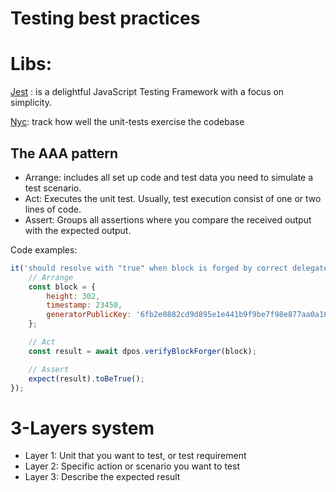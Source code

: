 # Testing best practices

# Libs:

[Jest](https://jestjs.io/) : is a delightful JavaScript Testing Framework with a focus on simplicity.

[Nyc](https://github.com/istanbuljs/nyc): track how well the unit-tests exercise the codebase

## The AAA pattern
- Arrange: includes all set up code and test data you need to simulate a test scenario.
- Act: Executes the unit test. Usually, test execution consist of one or two lines of code.
- Assert: Groups all assertions where you compare the received output with the expected output.

Code examples: 
```js
it('should resolve with "true" when block is forged by correct delegate', async () => {
    // Arrange
    const block = {
        height: 302,
        timestamp: 23450,
        generatorPublicKey: '6fb2e0882cd9d895e1e441b9f9be7f98e877aa0a16ae230ee5caceb7a1b896ae',
    };

    // Act
    const result = await dpos.verifyBlockForger(block);

    // Assert
    expect(result).toBeTrue();
});
```

# 3-Layers system

- Layer 1: Unit that you want to test, or test requirement
- Layer 2: Specific action or scenario you want to test
- Layer 3: Describe the expected result

